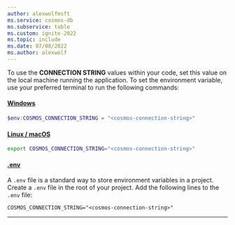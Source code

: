 ```yaml
---
author: alexwolfmsft
ms.service: cosmos-db
ms.subservice: table
ms.custom: ignite-2022
ms.topic: include
ms.date: 07/08/2022
ms.author: alexwolf
---
```

To use the **CONNECTION STRING** values within your code, set this value on the local machine running the application. To set the environment variable, use your preferred terminal to run the following commands:

#### [Windows](#tab/windows)

```powershell
$env:COSMOS_CONNECTION_STRING = "<cosmos-connection-string>"
```

#### [Linux / macOS](#tab/linux+macos)

```bash
export COSMOS_CONNECTION_STRING="<cosmos-connection-string>"
```

#### [.env](#tab/dotenv)

A `.env` file is a standard way to store environment variables in a project. Create a `.env` file in the root of your project. Add the following lines to the `.env` file:

```dotenv
COSMOS_CONNECTION_STRING="<cosmos-connection-string>"
```

---
